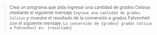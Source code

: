 > Crea un programa que pida ingresar una cantidad de grados Celsius mediante el siguiente mensaje `Ingrese una cantidad de grados Celsius` y muestre el resultado de la conversión a grados Fahrenheit con el siguiente mensaje: `La conversión de {grados} grados Celsius a Fahrenheit es: {resultado}`

<style>
  .mu-browser {
    display: none;
  }
</style>
